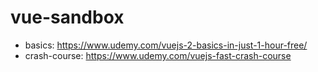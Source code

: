 # vue-sandbox

* basics: https://www.udemy.com/vuejs-2-basics-in-just-1-hour-free/
* crash-course: https://www.udemy.com/vuejs-fast-crash-course
